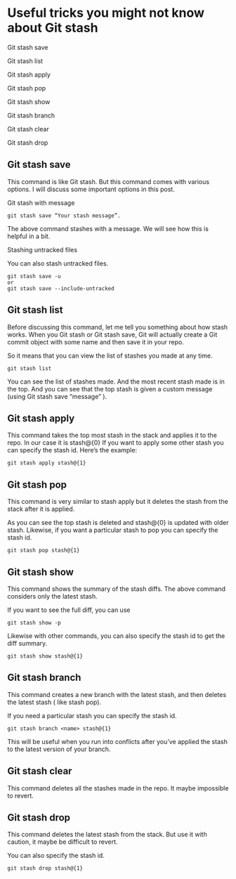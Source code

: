 # Useful tricks you might not know about Git stash

Git stash save

Git stash list

Git stash apply

Git stash pop

Git stash show

Git stash branch <name>

Git stash clear

Git stash drop


## Git stash save
This command is like Git stash. But this command comes with various options. I will discuss some important options in this post.

Git stash with message

    git stash save “Your stash message”.


The above command stashes with a message. We will see how this is helpful in a bit.

Stashing untracked files

You can also stash untracked files.

    git stash save -u
    or
    git stash save --include-untracked

## Git stash list
Before discussing this command, let me tell you something about how stash works.
When you Git stash or Git stash save, Git will actually create a Git commit object with some name and then save it in your repo.

So it means that you can view the list of stashes you made at any time.

    git stash list

You can see the list of stashes made. And the most recent stash made is in the top.
And you can see that the top stash is given a custom message (using Git stash save “message” ).

## Git stash apply

This command takes the top most stash in the stack and applies it to the repo. In our case it is stash@{0}
If you want to apply some other stash you can specify the stash id.
Here’s the example:

    git stash apply stash@{1}

## Git stash pop
This command is very similar to stash apply but it deletes the stash from the stack after it is applied.

As you can see the top stash is deleted and stash@{0} is updated with older stash.
Likewise, if you want a particular stash to pop you can specify the stash id.

    git stash pop stash@{1}

## Git stash show
This command shows the summary of the stash diffs. The above command considers only the latest stash.

If you want to see the full diff, you can use

    git stash show -p
    
Likewise with other commands, you can also specify the stash id to get the diff summary.

    git stash show stash@{1}

## Git stash branch <name>
This command creates a new branch with the latest stash, and then deletes the latest stash ( like stash pop).

If you need a particular stash you can specify the stash id.

    git stash branch <name> stash@{1}
This will be useful when you run into conflicts after you’ve applied the stash to the latest version of your branch.

## Git stash clear
This command deletes all the stashes made in the repo. It maybe impossible to revert.

## Git stash drop
This command deletes the latest stash from the stack. But use it with caution, it maybe be difficult to revert.

You can also specify the stash id.

    git stash drop stash@{1}
    
